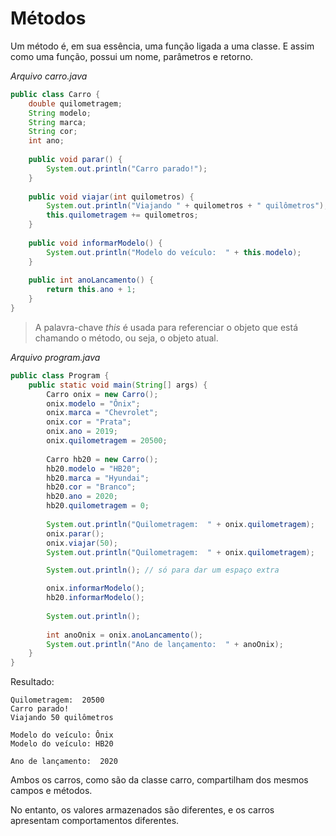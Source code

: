 # Métodos

Um método é, em sua essência, uma função ligada a uma classe.
E assim como uma função, possui um nome, parâmetros e retorno.

*Arquivo carro.java*
```java
public class Carro {
	double quilometragem;
	String modelo;
	String marca;
	String cor;
	int ano;
	
	public void parar() {
		System.out.println("Carro parado!");
	}
	
	public void viajar(int quilometros) {
		System.out.println("Viajando " + quilometros + " quilômetros");
		this.quilometragem += quilometros;
	}
	
	public void informarModelo() {
		System.out.println("Modelo do veículo:  " + this.modelo);
	}
	
	public int anoLancamento() {
		return this.ano + 1;
	}
}
```

> A palavra-chave *this* é usada para referenciar o objeto que está chamando o método, ou seja, o objeto atual.

*Arquivo program.java*
```java
public class Program {
	public static void main(String[] args) {
		Carro onix = new Carro();
		onix.modelo = "Ônix";
		onix.marca = "Chevrolet";
		onix.cor = "Prata";
		onix.ano = 2019;
		onix.quilometragem = 20500;
		
		Carro hb20 = new Carro();
		hb20.modelo = "HB20";
		hb20.marca = "Hyundai";
		hb20.cor = "Branco";
		hb20.ano = 2020;
		hb20.quilometragem = 0;
		
		System.out.println("Quilometragem:  " + onix.quilometragem);
		onix.parar();
		onix.viajar(50);
		System.out.println("Quilometragem:  " + onix.quilometragem);

		System.out.println(); // só para dar um espaço extra

		onix.informarModelo();
		hb20.informarModelo();
		
		System.out.println();
		
		int anoOnix = onix.anoLancamento();
		System.out.println("Ano de lançamento:  " + anoOnix);
	}
}
```

Resultado:
```
Quilometragem:  20500
Carro parado!
Viajando 50 quilômetros

Modelo do veículo: Ônix
Modelo do veículo: HB20

Ano de lançamento:  2020
```

Ambos os carros, como são da classe carro, compartilham dos mesmos campos e métodos. 

No entanto, os valores armazenados são diferentes, e os carros apresentam comportamentos diferentes.
